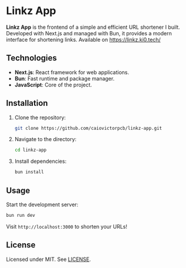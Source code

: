 # Linkz App

**Linkz App** is the frontend of a simple and efficient URL shortener I built. Developed with Next.js and managed with Bun, it provides a modern interface for shortening links. Available on https://linkz.ki0.tech/

## Technologies

- **Next.js**: React framework for web applications.
- **Bun**: Fast runtime and package manager.
- **JavaScript**: Core of the project.

## Installation

1. Clone the repository:
   ```bash
   git clone https://github.com/caiovictorpcb/linkz-app.git
   ```
2. Navigate to the directory:
   ```bash
   cd linkz-app
   ```
3. Install dependencies:
   ```bash
   bun install
   ```

## Usage

Start the development server:
```bash
bun run dev
```

Visit `http://localhost:3000` to shorten your URLs!

## License

Licensed under MIT. See [LICENSE](LICENSE).
